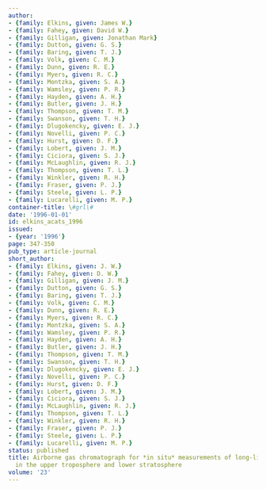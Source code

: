 ```yaml
---
author:
- {family: Elkins, given: James W.}
- {family: Fahey, given: David W.}
- {family: Gilligan, given: Jonathan Mark}
- {family: Dutton, given: G. S.}
- {family: Baring, given: T. J.}
- {family: Volk, given: C. M.}
- {family: Dunn, given: R. E.}
- {family: Myers, given: R. C.}
- {family: Montzka, given: S. A.}
- {family: Wamsley, given: P. R.}
- {family: Hayden, given: A. H.}
- {family: Butler, given: J. H.}
- {family: Thompson, given: T. M.}
- {family: Swanson, given: T. H.}
- {family: Dlugokencky, given: E. J.}
- {family: Novelli, given: P. C.}
- {family: Hurst, given: D. F.}
- {family: Lobert, given: J. M.}
- {family: Ciciora, given: S. J.}
- {family: McLaughlin, given: R. J.}
- {family: Thompson, given: T. L.}
- {family: Winkler, given: R. H.}
- {family: Fraser, given: P. J.}
- {family: Steele, given: L. P.}
- {family: Lucarelli, given: M. P.}
container-title: \#grl\#
date: '1996-01-01'
id: elkins_acats_1996
issued:
- {year: '1996'}
page: 347-350
pub_type: article-journal
short_author:
- {family: Elkins, given: J. W.}
- {family: Fahey, given: D. W.}
- {family: Gilligan, given: J. M.}
- {family: Dutton, given: G. S.}
- {family: Baring, given: T. J.}
- {family: Volk, given: C. M.}
- {family: Dunn, given: R. E.}
- {family: Myers, given: R. C.}
- {family: Montzka, given: S. A.}
- {family: Wamsley, given: P. R.}
- {family: Hayden, given: A. H.}
- {family: Butler, given: J. H.}
- {family: Thompson, given: T. M.}
- {family: Swanson, given: T. H.}
- {family: Dlugokencky, given: E. J.}
- {family: Novelli, given: P. C.}
- {family: Hurst, given: D. F.}
- {family: Lobert, given: J. M.}
- {family: Ciciora, given: S. J.}
- {family: McLaughlin, given: R. J.}
- {family: Thompson, given: T. L.}
- {family: Winkler, given: R. H.}
- {family: Fraser, given: P. J.}
- {family: Steele, given: L. P.}
- {family: Lucarelli, given: M. P.}
status: published
title: Airborne gas chromatograph for *in situ* measurements of long-lived species
  in the upper troposphere and lower stratosphere
volume: '23'
---
```

